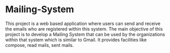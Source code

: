 # Mailing-System
This project is a web based application where users can send and receive the emails who are registered within this system. The main objective of this project is to develop a Mailing System that can be used by the organizations within that system which is similar to Gmail. It provides facilities like compose, read mails, sent mails.
